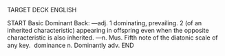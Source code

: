 TARGET DECK
ENGLISH

START
Basic
Dominant
Back: —adj. 1 dominating, prevailing. 2 (of an inherited characteristic) appearing in offspring even when the opposite characteristic is also inherited. —n. Mus. Fifth note of the diatonic scale of any key.  dominance n. Dominantly adv.
END
